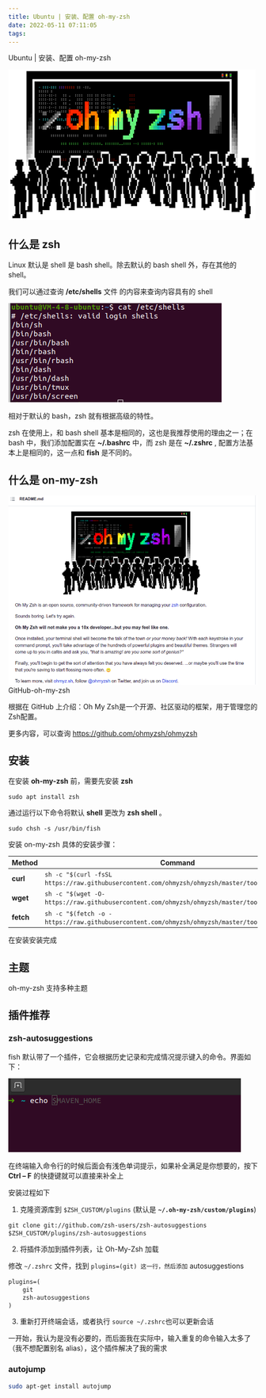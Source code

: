 ```yaml
---
title: Ubuntu | 安装、配置 oh-my-zsh
date: 2022-05-11 07:11:05
tags:
---
```


Ubuntu | 安装、配置 oh-my-zsh

<!-- more -->



![Oh My Zsh](../assets/1.png)

## 什么是 zsh

Linux 默认是 shell 是 bash shell。除去默认的 bash shell 外，存在其他的 shell。

我们可以通过查询 **/etc/shells** 文件 的内容来查询内容具有的 shell

![img](../assets/图片-2.png)

相对于默认的 bash，zsh 就有根据高级的特性。

zsh 在使用上，和 bash shell 基本是相同的，这也是我推荐使用的理由之一；在 bash 中，我们添加配置实在 **~/.bashrc** 中，而 zsh 是在 **~/.zshrc** , 配置方法基本上是相同的，这一点和 **fish** 是不同的。

## 什么是 on-my-zsh

![img](../assets/图片-3.png)GitHub-oh-my-zsh

根据在 GitHub 上介绍：Oh My Zsh是一个开源、社区驱动的框架，用于管理您的Zsh配置。

更多内容，可以查询 https://github.com/ohmyzsh/ohmyzsh

## 安装

在安装 **oh-my-zsh** 前，需要先安装 **zsh**

```
sudo apt install zsh
```

通过运行以下命令将默认 **shell** 更改为 **zsh shell** 。

```
sudo chsh -s /usr/bin/fish
```

安装 on-my-zsh 具体的安装步骤：

| Method    | Command                                                      |
| --------- | ------------------------------------------------------------ |
| **curl**  | `sh -c "$(curl -fsSL https://raw.githubusercontent.com/ohmyzsh/ohmyzsh/master/tools/install.sh)"` |
| **wget**  | `sh -c "$(wget -O- https://raw.githubusercontent.com/ohmyzsh/ohmyzsh/master/tools/install.sh)"` |
| **fetch** | `sh -c "$(fetch -o - https://raw.githubusercontent.com/ohmyzsh/ohmyzsh/master/tools/install.sh)"` |

在安装安装完成

## 主题

oh-my-zsh 支持多种主题

## 插件推荐

### zsh-autosuggestions

fish 默认带了一个插件，它会根据历史记录和完成情况提示键入的命令。界面如下：

![img](../assets/图片-4.png)

在终端输入命令行的时候后面会有浅色单词提示，如果补全满足是你想要的，按下 **Ctrl – F** 的快捷键就可以直接来补全上

安装过程如下

1. 克隆资源库到 `$ZSH_CUSTOM/plugins` (默认是  **`~/.oh-my-zsh/custom/plugins`**)

```
git clone git://github.com/zsh-users/zsh-autosuggestions $ZSH_CUSTOM/plugins/zsh-autosuggestions
```

2. 将插件添加到插件列表，让 Oh-My-Zsh 加载

修改 `~/.zshrc` 文件，找到 `plugins=(git) 这一行，然后添加` autosuggestions

```
plugins=(
    git
    zsh-autosuggestions    
)
```

3. 重新打开终端会话，或者执行 `source ~/.zshrc`也可以更新会话

一开始，我认为是没有必要的，而后面我在实际中，输入重复的命令输入太多了（我不想配置别名 alias），这个插件解决了我的需求

### autojump

```bash
sudo apt-get install autojump
```

